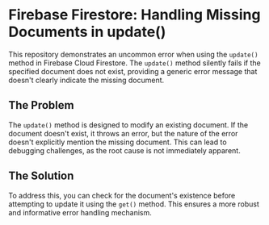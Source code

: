 # Firebase Firestore: Handling Missing Documents in update()

This repository demonstrates an uncommon error when using the `update()` method in Firebase Cloud Firestore.  The `update()` method silently fails if the specified document does not exist, providing a generic error message that doesn't clearly indicate the missing document.

## The Problem
The `update()` method is designed to modify an existing document.  If the document doesn't exist, it throws an error, but the nature of the error doesn't explicitly mention the missing document.  This can lead to debugging challenges, as the root cause is not immediately apparent.

## The Solution
To address this, you can check for the document's existence before attempting to update it using the `get()` method.  This ensures a more robust and informative error handling mechanism.